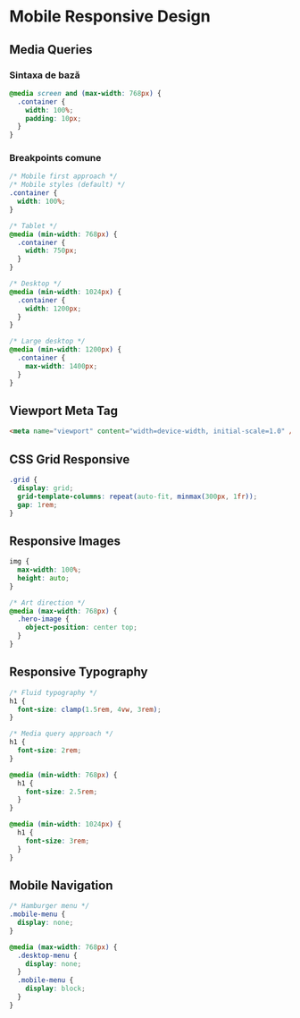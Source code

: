 # Mobile Responsive Design

## Media Queries

### Sintaxa de bază

```css
@media screen and (max-width: 768px) {
  .container {
    width: 100%;
    padding: 10px;
  }
}
```

### Breakpoints comune

```css
/* Mobile first approach */
/* Mobile styles (default) */
.container {
  width: 100%;
}

/* Tablet */
@media (min-width: 768px) {
  .container {
    width: 750px;
  }
}

/* Desktop */
@media (min-width: 1024px) {
  .container {
    width: 1200px;
  }
}

/* Large desktop */
@media (min-width: 1200px) {
  .container {
    max-width: 1400px;
  }
}
```

## Viewport Meta Tag

```html
<meta name="viewport" content="width=device-width, initial-scale=1.0" />
```

## CSS Grid Responsive

```css
.grid {
  display: grid;
  grid-template-columns: repeat(auto-fit, minmax(300px, 1fr));
  gap: 1rem;
}
```

## Responsive Images

```css
img {
  max-width: 100%;
  height: auto;
}

/* Art direction */
@media (max-width: 768px) {
  .hero-image {
    object-position: center top;
  }
}
```

## Responsive Typography

```css
/* Fluid typography */
h1 {
  font-size: clamp(1.5rem, 4vw, 3rem);
}

/* Media query approach */
h1 {
  font-size: 2rem;
}

@media (min-width: 768px) {
  h1 {
    font-size: 2.5rem;
  }
}

@media (min-width: 1024px) {
  h1 {
    font-size: 3rem;
  }
}
```

## Mobile Navigation

```css
/* Hamburger menu */
.mobile-menu {
  display: none;
}

@media (max-width: 768px) {
  .desktop-menu {
    display: none;
  }
  .mobile-menu {
    display: block;
  }
}
```
